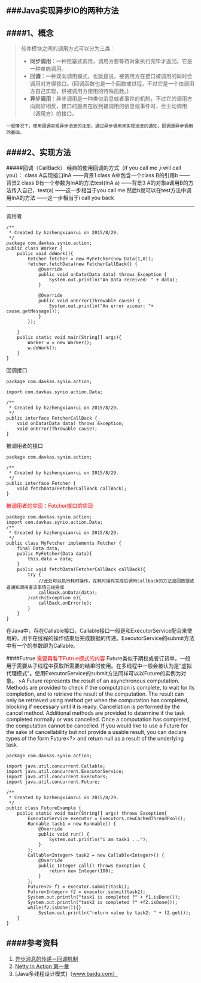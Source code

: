 ###Java实现异步IO的两种方法
------
####1、概念
---
>软件模块之间的调用方式可以分为三类：
>- **同步调用**：一种阻塞式调用，调用方要等待对象执行完毕才返回。它是一种单向调用。
>- **回调**：一种双向调用模式，也就是说，被调用方在接口被调用的同时会调用对方得接口。(回调函数也是一个函数或过程，不过它是一个由调用方自己实现，供被调用方使用的特殊函数。)
>- **异步调用**：异步调用是一种类似消息或者事件的机制，不过它的调用方向刚好相反，接口的服务在收到被调用的信息或事件时，会主动调用（调用方）的接口。

	一般情况下，使用回调实现异步消息的注册，通过异步调用来实现消息的通知，回调是异步调用的基础。
	
####2、实现方法
---
#####回调（CallBack）
经典的使用回调的方式（if you call me ,i will call you）： 
class A实现接口InA ——背景1
class A中包含一个class B的引用b ——背景2
class B有一个参数为InA的方法test(InA a) ——背景3
A的对象a调用B的方法传入自己，test(a) ——这一步相当于you call me
然后b就可以在test方法中调用InA的方法 ——这一步相当于i call you back

---
调用者
```
/**
 * Created by hzzhengxianrui on 2015/8/29.
 */
package com.davkas.synio.action;
public class Worker {
    public void doWork(){
        Fetcher fetcher = new MyFetcher(new Data(1,0));
        fetcher.fetchData(new FetcherCallBack() {
            @Override
            public void onData(Data data) throws Exception {
                System.out.println("An Data received: " + data);
            }

            @Override
            public void onError(Throwable cause) {
                System.out.println("An error accour: "+ cause.getMessage());
            }
        });

    }
    public static void main(String[] args){
        Worker w = new Worker();
        w.doWork();
    }
}
```
回调接口
```
package com.davkas.synio.action;

import com.davkas.synio.action.Data;

/**
 * Created by hzzhengxianrui on 2015/8/29.
 */
public interface FetcherCallBack {
    void onData(Data data) throws Exception;
    void onError(Throwable cause);
}
```
被调用者的接口
```
package com.davkas.synio.action;

/**
 * Created by hzzhengxianrui on 2015/8/29.
 */
public interface Fetcher {
    void fetchData(FetcherCallBack callBack);
}

```
<font color="fff000000">被调用者的实现：Fetcher接口的实现</font>
```
package com.davkas.synio.action;
import com.davkas.synio.action.Data;
/**
 * Created by hzzhengxianrui on 2015/8/29.
 */
public class MyFetcher implements Fetcher {
    final Data data;
    public MyFetcher(Data data){
        this.data = data;
    }
    public void fetchData(FetcherCallBack callBack){
        try {
	        //此处可以执行耗时操作，在耗时操作完成后调用callback的方法返回数据或者通知调用者该事情已经完成
            callBack.onData(data);
        }catch(Exception e){
            callBack.onError(e);
        }
    }
}
```
在Java中，存在Callable接口，Callable接口一般是和ExecutorService配合来使用的，用于在线程的操作结束后完成数据的传递。ExecutorService的submit方法中有一个的参数即为Callable。

####Futrue
<font color="fff000000">需要再看下Futrue模式的内容</font>
Future类似于期权或者订货单，一般用于需要从子线程中获取所需要的结果时使用。在多线程中一般会被认为是“虚拟代理模式”。使用ExecutorService的submit方法同样可以以Future的实例为对象。
	>A Future represents the result of an asynchronous computation. Methods are provided to check if the computation is complete, to wait for its completion, and to retrieve the result of the computation. The result can only be retrieved using method get when the computation has completed, blocking if necessary until it is ready. Cancellation is performed by the cancel method. Additional methods are provided to determine if the task completed normally or was cancelled. Once a computation has completed, the computation cannot be cancelled. If you would like to use a Future for the sake of cancellability but not provide a usable result, you can declare types of the form Future<?> and return null as a result of the underlying task. 
		
```
package com.davkas.synio.action;

import java.util.concurrent.Callable;
import java.util.concurrent.ExecutorService;
import java.util.concurrent.Executors;
import java.util.concurrent.Future;

/**
 * Created by hzzhengxianrui on 2015/8/29.
 */
public class FutureExample {
    public static void main(String[] args) throws Exception{
        ExecutorService executor = Executors.newCachedThreadPool();
        Runnable task1 = new Runnable() {
            @Override
            public void run() {
                System.out.println("i am task1 ...");
            }
        };
        Callable<Integer> task2 = new Callable<Integer>() {
            @Override
            public Integer call() throws Exception {
                return new Integer(100);
            }
        };
        Future<?> f1 = executor.submit(task1);
        Future<Integer> f2 = executor.submit(task2);
        System.out.println("task1 is completed ?" + f1.isDone());
        System.out.println("task2 is completed ?" +f2.isDone());
        while(f2.isDone()){}
            System.out.println("return value by task2: " + f2.get());
    }
}

```
	


####参考资料
---
1. [异步消息的传递－回调机制](http://www.ibm.com/developerworks/cn/linux/l-callback/)
2. [Netty In Action 第一章](www.baidu.com)
3. [Java多线程设计模式]（www.baidu.com）

